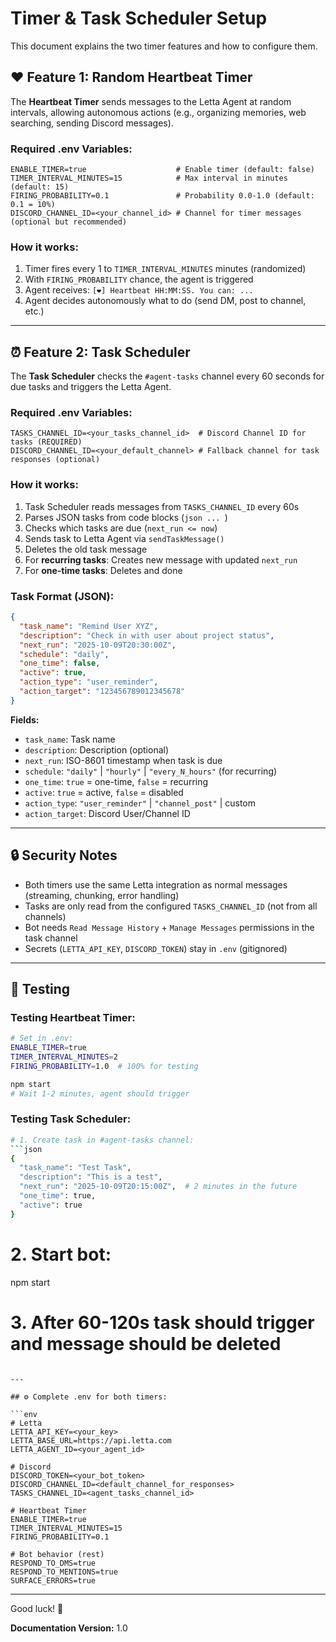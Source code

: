 # Timer & Task Scheduler Setup

This document explains the two timer features and how to configure them.

## ❤️ Feature 1: Random Heartbeat Timer

The **Heartbeat Timer** sends messages to the Letta Agent at random intervals, allowing autonomous actions (e.g., organizing memories, web searching, sending Discord messages).

### Required .env Variables:

```env
ENABLE_TIMER=true                    # Enable timer (default: false)
TIMER_INTERVAL_MINUTES=15            # Max interval in minutes (default: 15)
FIRING_PROBABILITY=0.1               # Probability 0.0-1.0 (default: 0.1 = 10%)
DISCORD_CHANNEL_ID=<your_channel_id> # Channel for timer messages (optional but recommended)
```

### How it works:

1. Timer fires every 1 to `TIMER_INTERVAL_MINUTES` minutes (randomized)
2. With `FIRING_PROBABILITY` chance, the agent is triggered
3. Agent receives: `[❤️] Heartbeat HH:MM:SS. You can: ...`
4. Agent decides autonomously what to do (send DM, post to channel, etc.)

---

## ⏰ Feature 2: Task Scheduler

The **Task Scheduler** checks the `#agent-tasks` channel every 60 seconds for due tasks and triggers the Letta Agent.

### Required .env Variables:

```env
TASKS_CHANNEL_ID=<your_tasks_channel_id>  # Discord Channel ID for tasks (REQUIRED)
DISCORD_CHANNEL_ID=<your_default_channel> # Fallback channel for task responses (optional)
```

### How it works:

1. Task Scheduler reads messages from `TASKS_CHANNEL_ID` every 60s
2. Parses JSON tasks from code blocks (````json ... ````)
3. Checks which tasks are due (`next_run <= now`)
4. Sends task to Letta Agent via `sendTaskMessage()`
5. Deletes the old task message
6. For **recurring tasks**: Creates new message with updated `next_run`
7. For **one-time tasks**: Deletes and done

### Task Format (JSON):

```json
{
  "task_name": "Remind User XYZ",
  "description": "Check in with user about project status",
  "next_run": "2025-10-09T20:30:00Z",
  "schedule": "daily",
  "one_time": false,
  "active": true,
  "action_type": "user_reminder",
  "action_target": "123456789012345678"
}
```

**Fields:**
- `task_name`: Task name
- `description`: Description (optional)
- `next_run`: ISO-8601 timestamp when task is due
- `schedule`: `"daily"` | `"hourly"` | `"every_N_hours"` (for recurring)
- `one_time`: `true` = one-time, `false` = recurring
- `active`: `true` = active, `false` = disabled
- `action_type`: `"user_reminder"` | `"channel_post"` | custom
- `action_target`: Discord User/Channel ID

---

## 🔒 Security Notes

- Both timers use the same Letta integration as normal messages (streaming, chunking, error handling)
- Tasks are only read from the configured `TASKS_CHANNEL_ID` (not from all channels)
- Bot needs `Read Message History` + `Manage Messages` permissions in the task channel
- Secrets (`LETTA_API_KEY`, `DISCORD_TOKEN`) stay in `.env` (gitignored)

---

## 🧪 Testing

### Testing Heartbeat Timer:
```bash
# Set in .env:
ENABLE_TIMER=true
TIMER_INTERVAL_MINUTES=2
FIRING_PROBABILITY=1.0  # 100% for testing

npm start
# Wait 1-2 minutes, agent should trigger
```

### Testing Task Scheduler:
```bash
# 1. Create task in #agent-tasks channel:
```json
{
  "task_name": "Test Task",
  "description": "This is a test",
  "next_run": "2025-10-09T20:15:00Z",  # 2 minutes in the future
  "one_time": true,
  "active": true
}
```

# 2. Start bot:
npm start

# 3. After 60-120s task should trigger and message should be deleted
```

---

## ⚙️ Complete .env for both timers:

```env
# Letta
LETTA_API_KEY=<your_key>
LETTA_BASE_URL=https://api.letta.com
LETTA_AGENT_ID=<your_agent_id>

# Discord
DISCORD_TOKEN=<your_bot_token>
DISCORD_CHANNEL_ID=<default_channel_for_responses>
TASKS_CHANNEL_ID=<agent_tasks_channel_id>

# Heartbeat Timer
ENABLE_TIMER=true
TIMER_INTERVAL_MINUTES=15
FIRING_PROBABILITY=0.1

# Bot behavior (rest)
RESPOND_TO_DMS=true
RESPOND_TO_MENTIONS=true
SURFACE_ERRORS=true
```

---

Good luck! 🚀

**Documentation Version:** 1.0
